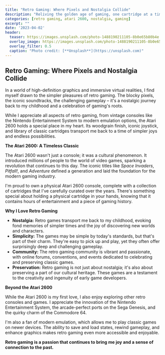```yaml
---
title: "Retro Gaming: Where Pixels and Nostalgia Collide"
description: "Reliving the golden age of gaming, one cartridge at a time."
categories: [retro gaming, atari 2600, nostalgia, gaming]
excerpt: ""
date: '2023-04-02'
header:
  teaser: https://images.unsplash.com/photo-1488190211105-8b0e65b80b4e
  overlay_image: https://images.unsplash.com/photo-1488190211105-8b0e65b80b4e
  overlay_filter: 0.5
  caption: "Photo credit: [**Unsplash**](https://unsplash.com)"
---
```


## Retro Gaming: Where Pixels and Nostalgia Collide

In a world of high-definition graphics and immersive virtual realities, I find myself drawn to the simpler pleasures of retro gaming. The blocky pixels, the iconic soundtracks, the challenging gameplay – it's a nostalgic journey back to my childhood and a celebration of gaming's roots.

While I appreciate all aspects of retro gaming, from vintage consoles like the Nintendo Entertainment System to modern emulation options, the Atari 2600 holds a special place in my heart. Its woodgrain finish, iconic joystick, and library of classic cartridges transport me back to a time of simpler joys and endless possibilities.

**The Atari 2600: A Timeless Classic**

The Atari 2600 wasn't just a console; it was a cultural phenomenon. It introduced millions of people to the world of video games, sparking a revolution that continues to this day. The iconic titles like *Space Invaders*, *Pitfall!*, and *Adventure* defined a generation and laid the foundation for the modern gaming industry.

I'm proud to own a physical Atari 2600 console, complete with a collection of cartridges that I've carefully curated over the years. There's something special about holding a physical cartridge in your hands, knowing that it contains hours of entertainment and a piece of gaming history.

**Why I Love Retro Gaming**

*   **Nostalgia:** Retro games transport me back to my childhood, evoking fond memories of simpler times and the joy of discovering new worlds and characters.
*   **Simplicity:**  The games may be simple by today's standards, but that's part of their charm. They're easy to pick up and play, yet they often offer surprisingly deep and challenging gameplay.
*   **Community:**  The retro gaming community is vibrant and passionate, with online forums, conventions, and events dedicated to celebrating and preserving classic games.
*   **Preservation:**  Retro gaming is not just about nostalgia; it's also about preserving a part of our cultural heritage. These games are a testament to the creativity and ingenuity of early game developers.

**Beyond the Atari 2600**

While the Atari 2600 is my first love, I also enjoy exploring other retro consoles and games. I appreciate the innovation of the Nintendo Entertainment System, the arcade-perfect ports on the Sega Genesis, and the quirky charm of the Commodore 64. 

I'm also a fan of modern emulation, which allows me to play classic games on newer devices. The ability to save and load states, rewind gameplay, and enhance graphics makes retro gaming even more accessible and enjoyable.

**Retro gaming is a passion that continues to bring me joy and a sense of connection to the past.**
